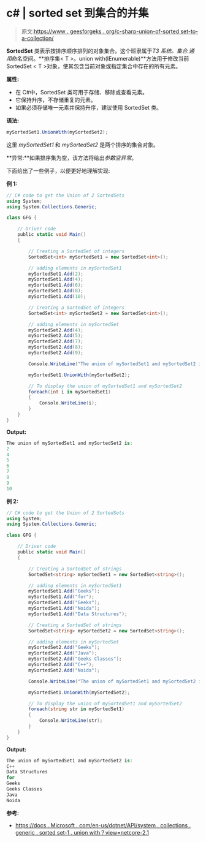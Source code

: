 # c# | sorted set 到集合的并集

> 原文:[https://www . geesforgeks . org/c-sharp-union-of-sorted set-to-a-collection/](https://www.geeksforgeeks.org/c-sharp-union-of-sortedset-to-a-collection/)

**SortedSet** 类表示按排序顺序排列的对象集合。这个班隶属于*T3 系统。集合.通用*命名空间。**排序集< T >。union with(IEnumerable<T>)**方法用于修改当前 SortedSet < T >对象，使其包含当前对象或指定集合中存在的所有元素。

**属性:**

*   在 C#中，SortedSet 类可用于存储、移除或查看元素。
*   它保持升序，不存储重复的元素。
*   如果必须存储唯一元素并保持升序，建议使用 SortedSet 类。

**语法:**

```cs
mySortedSet1.UnionWith(mySortedSet2);

```

这里 *mySortedSet1* 和 *mySortedSet2* 是两个排序的集合对象。

**异常:**如果排序集为空，该方法将给出*参数空异常*。

下面给出了一些例子，以便更好地理解实现:

**例 1:**

```cs
// C# code to get the Union of 2 SortedSets
using System;
using System.Collections.Generic;

class GFG {

    // Driver code
    public static void Main()
    {

        // Creating a SortedSet of integers
        SortedSet<int> mySortedSet1 = new SortedSet<int>();

        // adding elements in mySortedSet1
        mySortedSet1.Add(2);
        mySortedSet1.Add(4);
        mySortedSet1.Add(6);
        mySortedSet1.Add(8);
        mySortedSet1.Add(10);

        // Creating a SortedSet of integers
        SortedSet<int> mySortedSet2 = new SortedSet<int>();

        // adding elements in mySortedSet
        mySortedSet2.Add(4);
        mySortedSet2.Add(5);
        mySortedSet2.Add(7);
        mySortedSet2.Add(8);
        mySortedSet2.Add(9);

        Console.WriteLine("The union of mySortedSet1 and mySortedSet2 is: ");

        mySortedSet1.UnionWith(mySortedSet2);

        // To display the union of mySortedSet1 and mySortedSet2
        foreach(int i in mySortedSet1)
        {
            Console.WriteLine(i);
        }
    }
}
```

**Output:**

```cs
The union of mySortedSet1 and mySortedSet2 is: 
2
4
5
6
7
8
9
10

```

**例 2:**

```cs
// C# code to get the Union of 2 SortedSets
using System;
using System.Collections.Generic;

class GFG {

    // Driver code
    public static void Main()
    {

        // Creating a SortedSet of strings
        SortedSet<string> mySortedSet1 = new SortedSet<string>();

        // adding elements in mySortedSet1
        mySortedSet1.Add("Geeks");
        mySortedSet1.Add("for");
        mySortedSet1.Add("Geeks");
        mySortedSet1.Add("Noida");
        mySortedSet1.Add("Data Structures");

        // Creating a SortedSet of strings
        SortedSet<string> mySortedSet2 = new SortedSet<string>();

        // adding elements in mySortedSet
        mySortedSet2.Add("Geeks");
        mySortedSet2.Add("Java");
        mySortedSet2.Add("Geeks Classes");
        mySortedSet2.Add("C++");
        mySortedSet2.Add("Noida");

        Console.WriteLine("The union of mySortedSet1 and mySortedSet2 is: ");

        mySortedSet1.UnionWith(mySortedSet2);

        // To display the union of mySortedSet1 and mySortedSet2
        foreach(string str in mySortedSet1)
        {
            Console.WriteLine(str);
        }
    }
}
```

**Output:**

```cs
The union of mySortedSet1 and mySortedSet2 is: 
C++
Data Structures
for
Geeks
Geeks Classes
Java
Noida

```

**参考:**

*   [https://docs . Microsoft . com/en-us/dotnet/API/system . collections . generic . sorted set-1 . union with？view=netcore-2.1](https://docs.microsoft.com/en-us/dotnet/api/system.collections.generic.sortedset-1.unionwith?view=netcore-2.1)